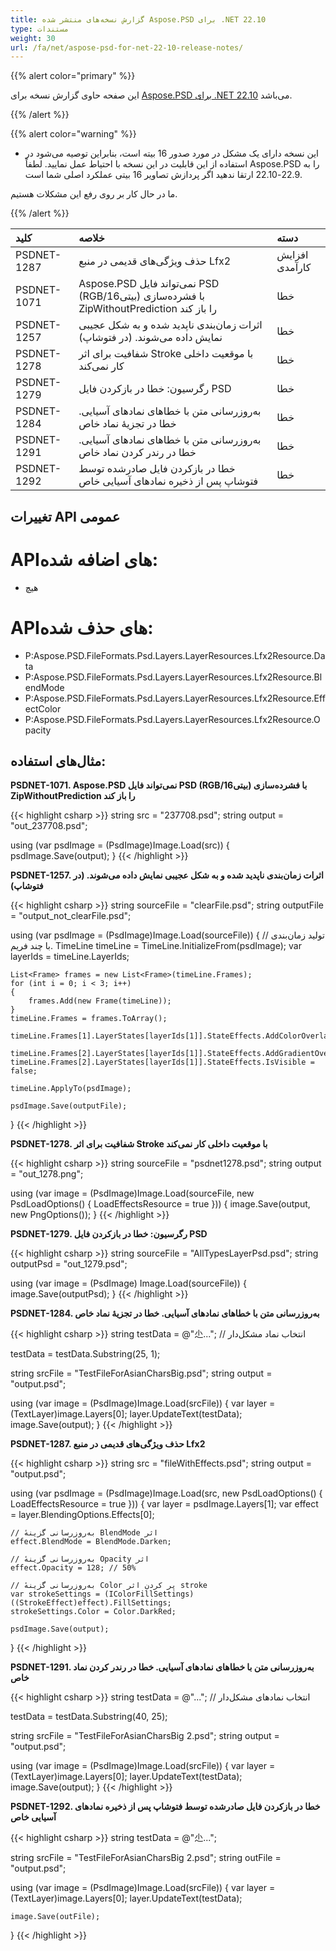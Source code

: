 ```yaml
---
title: گزارش نسخه‌های منتشر شده Aspose.PSD برای .NET 22.10
type: مستندات
weight: 30
url: /fa/net/aspose-psd-for-net-22-10-release-notes/
---
```


{{% alert color="primary" %}}

این صفحه حاوی گزارش نسخه برای [Aspose.PSD برای .NET 22.10](https://www.nuget.org/packages/Aspose.PSD/) می‌باشد.

{{% /alert %}}

{{% alert color="warning" %}}

- این نسخه دارای یک مشکل در مورد صدور 16 بیته است، بنابراین توصیه می‌شود در استفاده از این قابلیت در این نسخه با احتیاط عمل نمایید. لطفاً Aspose.PSD را به 22.9-22.10 ارتقا ندهید اگر پردازش تصاویر 16 بیتی عملکرد اصلی شما است.

ما در حال کار بر روی رفع این مشکلات هستیم.

{{% /alert %}}

|**کلید**|**خلاصه**|**دسته**|
| :- | :- | :- |
|PSDNET-1287|حذف ویژگی‌های قدیمی در منبع Lfx2|افزایش کارآمدی|
|PSDNET-1071|Aspose.PSD نمی‌تواند فایل PSD (RGB/16بیتی) با فشرده‌سازی ZipWithoutPrediction را باز کند|خطا|
|PSDNET-1257|اثرات زمان‌بندی ناپدید شده و به شکل عجیبی نمایش داده می‌شوند. (در فتوشاپ)|خطا|
|PSDNET-1278|شفافیت برای اثر Stroke با موقعیت داخلی کار نمی‌کند|خطا|
|PSDNET-1279|رگرسیون: خطا در بازکردن فایل PSD|خطا|
|PSDNET-1284|به‌روزرسانی متن با خطاهای نمادهای آسیایی. خطا در تجزیهٔ نماد خاص|خطا|
|PSDNET-1291|به‌روزرسانی متن با خطاهای نمادهای آسیایی. خطا در رندر کردن نماد خاص|خطا|
|PSDNET-1292|خطا در بازکردن فایل صادرشده توسط فتوشاپ پس از ذخیره نمادهای آسیایی خاص|خطا|


## **تغییرات API عمومی**
# **API‌های اضافه شده:**
- هیچ


# **API‌های حذف شده:**
- P:Aspose.PSD.FileFormats.Psd.Layers.LayerResources.Lfx2Resource.Data
- P:Aspose.PSD.FileFormats.Psd.Layers.LayerResources.Lfx2Resource.BlendMode
- P:Aspose.PSD.FileFormats.Psd.Layers.LayerResources.Lfx2Resource.EffectColor
- P:Aspose.PSD.FileFormats.Psd.Layers.LayerResources.Lfx2Resource.Opacity


## **مثال‌های استفاده:**

**PSDNET-1071. Aspose.PSD نمی‌تواند فایل PSD (RGB/16بیتی) با فشرده‌سازی ZipWithoutPrediction را باز کند**

{{< highlight csharp >}}
string src = "237708.psd";
string output = "out_237708.psd";

using (var psdImage = (PsdImage)Image.Load(src))
{
    psdImage.Save(output);
}
{{< /highlight >}}

**PSDNET-1257. اثرات زمان‌بندی ناپدید شده و به شکل عجیبی نمایش داده می‌شوند. (در فتوشاپ)**

{{< highlight csharp >}}
string sourceFile = "clearFile.psd";
string outputFile = "output_not_clearFile.psd";

using (var psdImage = (PsdImage)Image.Load(sourceFile))
{
    // تولید زمان‌بندی با چند فریم.
    TimeLine timeLine = TimeLine.InitializeFrom(psdImage);
    var layerIds = timeLine.LayerIds;

    List<Frame> frames = new List<Frame>(timeLine.Frames);
    for (int i = 0; i < 3; i++)
    {
        frames.Add(new Frame(timeLine));
    }
    timeLine.Frames = frames.ToArray();

    timeLine.Frames[1].LayerStates[layerIds[1]].StateEffects.AddColorOverlay();

    timeLine.Frames[2].LayerStates[layerIds[1]].StateEffects.AddGradientOverlay();
    timeLine.Frames[2].LayerStates[layerIds[1]].StateEffects.IsVisible = false;

    timeLine.ApplyTo(psdImage);

    psdImage.Save(outputFile);
}
{{< /highlight >}}

**PSDNET-1278. شفافیت برای اثر Stroke با موقعیت داخلی کار نمی‌کند**

{{< highlight csharp >}}
string sourceFile = "psdnet1278.psd";
string output = "out_1278.png";

using (var image = (PsdImage)Image.Load(sourceFile, new PsdLoadOptions() { LoadEffectsResource = true }))
{
    image.Save(output, new PngOptions());
}
{{< /highlight >}}

**PSDNET-1279. رگرسیون: خطا در بازکردن فایل PSD**

{{< highlight csharp >}}
string sourceFile = "AllTypesLayerPsd.psd";
string outputPsd = "out_1279.psd";

using (var image = (PsdImage) Image.Load(sourceFile))
{
    image.Save(outputPsd);
}
{{< /highlight >}}

**PSDNET-1284. به‌روزرسانی متن با خطاهای نمادهای آسیایی. خطا در تجزیهٔ نماد خاص**

{{< highlight csharp >}}
string testData = @"尐..."; // انتخاب نماد مشکل‌دار

testData = testData.Substring(25, 1);

string srcFile = "TestFileForAsianCharsBig.psd";
string output = "output.psd";

using (var image = (PsdImage)Image.Load(srcFile))
{
    var layer = (TextLayer)image.Layers[0];
    layer.UpdateText(testData);
    image.Save(output);
}
{{< /highlight >}}

**PSDNET-1287. حذف ویژگی‌های قدیمی در منبع Lfx2**

{{< highlight csharp >}}
string src = "fileWithEffects.psd";
string output = "output.psd";

using (var psdImage = (PsdImage)Image.Load(src, new PsdLoadOptions() { LoadEffectsResource = true }))
{
    var layer = psdImage.Layers[1];
    var effect = layer.BlendingOptions.Effects[0];

    // به‌روزرسانی گزینهٔ BlendMode اثر
    effect.BlendMode = BlendMode.Darken;

    // به‌روزرسانی گزینهٔ Opacity اثر
    effect.Opacity = 128; // 50%

    // به‌روزرسانی گزینهٔ Color پر کردن اثر stroke
    var strokeSettings = (IColorFillSettings)((StrokeEffect)effect).FillSettings;
    strokeSettings.Color = Color.DarkRed;

    psdImage.Save(output);
}
{{< /highlight >}}

**PSDNET-1291. به‌روزرسانی متن با خطاهای نمادهای آسیایی. خطا در رندر کردن نماد خاص**

{{< highlight csharp >}}
string testData = @"..."; // انتخاب نمادهای مشکل‌دار

testData = testData.Substring(40, 25);

string srcFile = "TestFileForAsianCharsBig 2.psd";
string output = "output.psd";

using (var image = (PsdImage)Image.Load(srcFile))
{
    var layer = (TextLayer)image.Layers[0];
    layer.UpdateText(testData);
    image.Save(output);
}
{{< /highlight >}}

**PSDNET-1292. خطا در بازکردن فایل صادرشده توسط فتوشاپ پس از ذخیره نمادهای آسیایی خاص**

{{< highlight csharp >}}
string testData = @"尐...";

string srcFile = "TestFileForAsianCharsBig 2.psd";
string outFile = "output.psd";

using (var image = (PsdImage)Image.Load(srcFile))
{
    var layer = (TextLayer)image.Layers[0];
    layer.UpdateText(testData);

    image.Save(outFile);
}
{{< /highlight >}}
